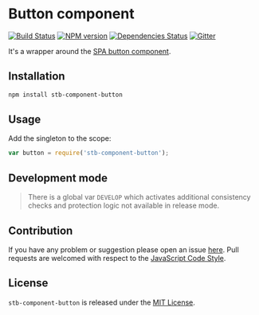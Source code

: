 Button component
================

[![Build Status](https://img.shields.io/travis/stbsdk/component-button.svg?style=flat-square)](https://travis-ci.org/stbsdk/component-button)
[![NPM version](https://img.shields.io/npm/v/stb-component-button.svg?style=flat-square)](https://www.npmjs.com/package/stb-component-button)
[![Dependencies Status](https://img.shields.io/david/stbsdk/component-button.svg?style=flat-square)](https://david-dm.org/stbsdk/component-button)
[![Gitter](https://img.shields.io/badge/gitter-join%20chat-blue.svg?style=flat-square)](https://gitter.im/DarkPark/stbsdk)


It's a wrapper around the [SPA button component](https://github.com/spasdk/component-button).


## Installation ##

```bash
npm install stb-component-button
```


## Usage ##

Add the singleton to the scope:

```js
var button = require('stb-component-button');
```


## Development mode ##

> There is a global var `DEVELOP` which activates additional consistency checks and protection logic not available in release mode.


## Contribution ##

If you have any problem or suggestion please open an issue [here](https://github.com/stbsdk/component-button/issues).
Pull requests are welcomed with respect to the [JavaScript Code Style](https://github.com/DarkPark/jscs).


## License ##

`stb-component-button` is released under the [MIT License](license.md).
